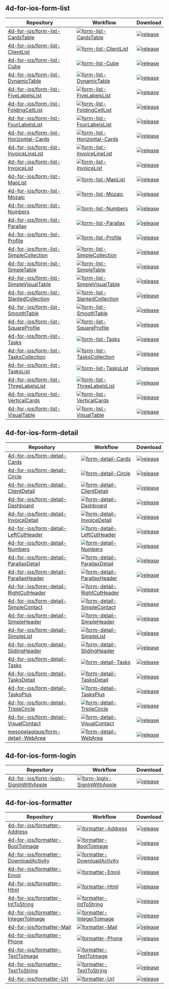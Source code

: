 ## 4d-for-ios-form-list

| Repository | Workflow | Download |
| ---------- | -------- | -------- |
|[4d-for-ios/form-list-CardsTable](https://github.com/4d-for-ios/form-list-CardsTable) |[![form-list-CardsTable](https://github.com/4d-for-ios/form-list-CardsTable/workflows/check/badge.svg)](https://github.com/4d-for-ios/form-list-CardsTable/actions?workflow=check) |[![release](https://img.shields.io/github/v/release/4d-for-ios/form-list-CardsTable)](https://github.com/4d-for-ios/form-list-CardsTable/releases/latest/download/form-list-CardsTable.zip)|
|[4d-for-ios/form-list-ClientList](https://github.com/4d-for-ios/form-list-ClientList) |[![form-list-ClientList](https://github.com/4d-for-ios/form-list-ClientList/workflows/check/badge.svg)](https://github.com/4d-for-ios/form-list-ClientList/actions?workflow=check) |[![release](https://img.shields.io/github/v/release/4d-for-ios/form-list-ClientList)](https://github.com/4d-for-ios/form-list-ClientList/releases/latest/download/form-list-ClientList.zip)|
|[4d-for-ios/form-list-Cube](https://github.com/4d-for-ios/form-list-Cube) |[![form-list-Cube](https://github.com/4d-for-ios/form-list-Cube/workflows/check/badge.svg)](https://github.com/4d-for-ios/form-list-Cube/actions?workflow=check) |[![release](https://img.shields.io/github/v/release/4d-for-ios/form-list-Cube)](https://github.com/4d-for-ios/form-list-Cube/releases/latest/download/form-list-Cube.zip)|
|[4d-for-ios/form-list-DynamicTable](https://github.com/4d-for-ios/form-list-DynamicTable) |[![form-list-DynamicTable](https://github.com/4d-for-ios/form-list-DynamicTable/workflows/check/badge.svg)](https://github.com/4d-for-ios/form-list-DynamicTable/actions?workflow=check) |[![release](https://img.shields.io/github/v/release/4d-for-ios/form-list-DynamicTable)](https://github.com/4d-for-ios/form-list-DynamicTable/releases/latest/download/form-list-DynamicTable.zip)|
|[4d-for-ios/form-list-FiveLabelsList](https://github.com/4d-for-ios/form-list-FiveLabelsList) |[![form-list-FiveLabelsList](https://github.com/4d-for-ios/form-list-FiveLabelsList/workflows/check/badge.svg)](https://github.com/4d-for-ios/form-list-FiveLabelsList/actions?workflow=check) |[![release](https://img.shields.io/github/v/release/4d-for-ios/form-list-FiveLabelsList)](https://github.com/4d-for-ios/form-list-FiveLabelsList/releases/latest/download/form-list-FiveLabelsList.zip)|
|[4d-for-ios/form-list-FoldingCellList](https://github.com/4d-for-ios/form-list-FoldingCellList) |[![form-list-FoldingCellList](https://github.com/4d-for-ios/form-list-FoldingCellList/workflows/check/badge.svg)](https://github.com/4d-for-ios/form-list-FoldingCellList/actions?workflow=check) |[![release](https://img.shields.io/github/v/release/4d-for-ios/form-list-FoldingCellList)](https://github.com/4d-for-ios/form-list-FoldingCellList/releases/latest/download/form-list-FoldingCellList.zip)|
|[4d-for-ios/form-list-FourLabelsList](https://github.com/4d-for-ios/form-list-FourLabelsList) |[![form-list-FourLabelsList](https://github.com/4d-for-ios/form-list-FourLabelsList/workflows/check/badge.svg)](https://github.com/4d-for-ios/form-list-FourLabelsList/actions?workflow=check) |[![release](https://img.shields.io/github/v/release/4d-for-ios/form-list-FourLabelsList)](https://github.com/4d-for-ios/form-list-FourLabelsList/releases/latest/download/form-list-FourLabelsList.zip)|
|[4d-for-ios/form-list-Horizontal-Cards](https://github.com/4d-for-ios/form-list-Horizontal-Cards) |[![form-list-Horizontal-Cards](https://github.com/4d-for-ios/form-list-Horizontal-Cards/workflows/check/badge.svg)](https://github.com/4d-for-ios/form-list-Horizontal-Cards/actions?workflow=check) |[![release](https://img.shields.io/github/v/release/4d-for-ios/form-list-Horizontal-Cards)](https://github.com/4d-for-ios/form-list-Horizontal-Cards/releases/latest/download/form-list-Horizontal-Cards.zip)|
|[4d-for-ios/form-list-InvoiceLineList](https://github.com/4d-for-ios/form-list-InvoiceLineList) |[![form-list-InvoiceLineList](https://github.com/4d-for-ios/form-list-InvoiceLineList/workflows/check/badge.svg)](https://github.com/4d-for-ios/form-list-InvoiceLineList/actions?workflow=check) |[![release](https://img.shields.io/github/v/release/4d-for-ios/form-list-InvoiceLineList)](https://github.com/4d-for-ios/form-list-InvoiceLineList/releases/latest/download/form-list-InvoiceLineList.zip)|
|[4d-for-ios/form-list-InvoiceList](https://github.com/4d-for-ios/form-list-InvoiceList) |[![form-list-InvoiceList](https://github.com/4d-for-ios/form-list-InvoiceList/workflows/check/badge.svg)](https://github.com/4d-for-ios/form-list-InvoiceList/actions?workflow=check) |[![release](https://img.shields.io/github/v/release/4d-for-ios/form-list-InvoiceList)](https://github.com/4d-for-ios/form-list-InvoiceList/releases/latest/download/form-list-InvoiceList.zip)|
|[4d-for-ios/form-list-MapList](https://github.com/4d-for-ios/form-list-MapList) |[![form-list-MapList](https://github.com/4d-for-ios/form-list-MapList/workflows/check/badge.svg)](https://github.com/4d-for-ios/form-list-MapList/actions?workflow=check) |[![release](https://img.shields.io/github/v/release/4d-for-ios/form-list-MapList)](https://github.com/4d-for-ios/form-list-MapList/releases/latest/download/form-list-MapList.zip)|
|[4d-for-ios/form-list-Mozaic](https://github.com/4d-for-ios/form-list-Mozaic) |[![form-list-Mozaic](https://github.com/4d-for-ios/form-list-Mozaic/workflows/check/badge.svg)](https://github.com/4d-for-ios/form-list-Mozaic/actions?workflow=check) |[![release](https://img.shields.io/github/v/release/4d-for-ios/form-list-Mozaic)](https://github.com/4d-for-ios/form-list-Mozaic/releases/latest/download/form-list-Mozaic.zip)|
|[4d-for-ios/form-list-Numbers](https://github.com/4d-for-ios/form-list-Numbers) |[![form-list-Numbers](https://github.com/4d-for-ios/form-list-Numbers/workflows/check/badge.svg)](https://github.com/4d-for-ios/form-list-Numbers/actions?workflow=check) |[![release](https://img.shields.io/github/v/release/4d-for-ios/form-list-Numbers)](https://github.com/4d-for-ios/form-list-Numbers/releases/latest/download/form-list-Numbers.zip)|
|[4d-for-ios/form-list-Parallax](https://github.com/4d-for-ios/form-list-Parallax) |[![form-list-Parallax](https://github.com/4d-for-ios/form-list-Parallax/workflows/check/badge.svg)](https://github.com/4d-for-ios/form-list-Parallax/actions?workflow=check) |[![release](https://img.shields.io/github/v/release/4d-for-ios/form-list-Parallax)](https://github.com/4d-for-ios/form-list-Parallax/releases/latest/download/form-list-Parallax.zip)|
|[4d-for-ios/form-list-Profile](https://github.com/4d-for-ios/form-list-Profile) |[![form-list-Profile](https://github.com/4d-for-ios/form-list-Profile/workflows/check/badge.svg)](https://github.com/4d-for-ios/form-list-Profile/actions?workflow=check) |[![release](https://img.shields.io/github/v/release/4d-for-ios/form-list-Profile)](https://github.com/4d-for-ios/form-list-Profile/releases/latest/download/form-list-Profile.zip)|
|[4d-for-ios/form-list-SimpleCollection](https://github.com/4d-for-ios/form-list-SimpleCollection) |[![form-list-SimpleCollection](https://github.com/4d-for-ios/form-list-SimpleCollection/workflows/check/badge.svg)](https://github.com/4d-for-ios/form-list-SimpleCollection/actions?workflow=check) |[![release](https://img.shields.io/github/v/release/4d-for-ios/form-list-SimpleCollection)](https://github.com/4d-for-ios/form-list-SimpleCollection/releases/latest/download/form-list-SimpleCollection.zip)|
|[4d-for-ios/form-list-SimpleTable](https://github.com/4d-for-ios/form-list-SimpleTable) |[![form-list-SimpleTable](https://github.com/4d-for-ios/form-list-SimpleTable/workflows/check/badge.svg)](https://github.com/4d-for-ios/form-list-SimpleTable/actions?workflow=check) |[![release](https://img.shields.io/github/v/release/4d-for-ios/form-list-SimpleTable)](https://github.com/4d-for-ios/form-list-SimpleTable/releases/latest/download/form-list-SimpleTable.zip)|
|[4d-for-ios/form-list-SimpleVisualTable](https://github.com/4d-for-ios/form-list-SimpleVisualTable) |[![form-list-SimpleVisualTable](https://github.com/4d-for-ios/form-list-SimpleVisualTable/workflows/check/badge.svg)](https://github.com/4d-for-ios/form-list-SimpleVisualTable/actions?workflow=check) |[![release](https://img.shields.io/github/v/release/4d-for-ios/form-list-SimpleVisualTable)](https://github.com/4d-for-ios/form-list-SimpleVisualTable/releases/latest/download/form-list-SimpleVisualTable.zip)|
|[4d-for-ios/form-list-SlantedCollection](https://github.com/4d-for-ios/form-list-SlantedCollection) |[![form-list-SlantedCollection](https://github.com/4d-for-ios/form-list-SlantedCollection/workflows/check/badge.svg)](https://github.com/4d-for-ios/form-list-SlantedCollection/actions?workflow=check) |[![release](https://img.shields.io/github/v/release/4d-for-ios/form-list-SlantedCollection)](https://github.com/4d-for-ios/form-list-SlantedCollection/releases/latest/download/form-list-SlantedCollection.zip)|
|[4d-for-ios/form-list-SmoothTable](https://github.com/4d-for-ios/form-list-SmoothTable) |[![form-list-SmoothTable](https://github.com/4d-for-ios/form-list-SmoothTable/workflows/check/badge.svg)](https://github.com/4d-for-ios/form-list-SmoothTable/actions?workflow=check) |[![release](https://img.shields.io/github/v/release/4d-for-ios/form-list-SmoothTable)](https://github.com/4d-for-ios/form-list-SmoothTable/releases/latest/download/form-list-SmoothTable.zip)|
|[4d-for-ios/form-list-SquareProfile](https://github.com/4d-for-ios/form-list-SquareProfile) |[![form-list-SquareProfile](https://github.com/4d-for-ios/form-list-SquareProfile/workflows/check/badge.svg)](https://github.com/4d-for-ios/form-list-SquareProfile/actions?workflow=check) |[![release](https://img.shields.io/github/v/release/4d-for-ios/form-list-SquareProfile)](https://github.com/4d-for-ios/form-list-SquareProfile/releases/latest/download/form-list-SquareProfile.zip)|
|[4d-for-ios/form-list-Tasks](https://github.com/4d-for-ios/form-list-Tasks) |[![form-list-Tasks](https://github.com/4d-for-ios/form-list-Tasks/workflows/check/badge.svg)](https://github.com/4d-for-ios/form-list-Tasks/actions?workflow=check) |[![release](https://img.shields.io/github/v/release/4d-for-ios/form-list-Tasks)](https://github.com/4d-for-ios/form-list-Tasks/releases/latest/download/form-list-Tasks.zip)|
|[4d-for-ios/form-list-TasksCollection](https://github.com/4d-for-ios/form-list-TasksCollection) |[![form-list-TasksCollection](https://github.com/4d-for-ios/form-list-TasksCollection/workflows/check/badge.svg)](https://github.com/4d-for-ios/form-list-TasksCollection/actions?workflow=check) |[![release](https://img.shields.io/github/v/release/4d-for-ios/form-list-TasksCollection)](https://github.com/4d-for-ios/form-list-TasksCollection/releases/latest/download/form-list-TasksCollection.zip)|
|[4d-for-ios/form-list-TasksList](https://github.com/4d-for-ios/form-list-TasksList) |[![form-list-TasksList](https://github.com/4d-for-ios/form-list-TasksList/workflows/check/badge.svg)](https://github.com/4d-for-ios/form-list-TasksList/actions?workflow=check) |[![release](https://img.shields.io/github/v/release/4d-for-ios/form-list-TasksList)](https://github.com/4d-for-ios/form-list-TasksList/releases/latest/download/form-list-TasksList.zip)|
|[4d-for-ios/form-list-ThreeLabelsList](https://github.com/4d-for-ios/form-list-ThreeLabelsList) |[![form-list-ThreeLabelsList](https://github.com/4d-for-ios/form-list-ThreeLabelsList/workflows/check/badge.svg)](https://github.com/4d-for-ios/form-list-ThreeLabelsList/actions?workflow=check) |[![release](https://img.shields.io/github/v/release/4d-for-ios/form-list-ThreeLabelsList)](https://github.com/4d-for-ios/form-list-ThreeLabelsList/releases/latest/download/form-list-ThreeLabelsList.zip)|
|[4d-for-ios/form-list-VerticalCards](https://github.com/4d-for-ios/form-list-VerticalCards) |[![form-list-VerticalCards](https://github.com/4d-for-ios/form-list-VerticalCards/workflows/check/badge.svg)](https://github.com/4d-for-ios/form-list-VerticalCards/actions?workflow=check) |[![release](https://img.shields.io/github/v/release/4d-for-ios/form-list-VerticalCards)](https://github.com/4d-for-ios/form-list-VerticalCards/releases/latest/download/form-list-VerticalCards.zip)|
|[4d-for-ios/form-list-VisualTable](https://github.com/4d-for-ios/form-list-VisualTable) |[![form-list-VisualTable](https://github.com/4d-for-ios/form-list-VisualTable/workflows/check/badge.svg)](https://github.com/4d-for-ios/form-list-VisualTable/actions?workflow=check) |[![release](https://img.shields.io/github/v/release/4d-for-ios/form-list-VisualTable)](https://github.com/4d-for-ios/form-list-VisualTable/releases/latest/download/form-list-VisualTable.zip)|

## 4d-for-ios-form-detail

| Repository | Workflow | Download |
| ---------- | -------- | -------- |
|[4d-for-ios/form-detail-Cards](https://github.com/4d-for-ios/form-detail-Cards) |[![form-detail-Cards](https://github.com/4d-for-ios/form-detail-Cards/workflows/check/badge.svg)](https://github.com/4d-for-ios/form-detail-Cards/actions?workflow=check) |[![release](https://img.shields.io/github/v/release/4d-for-ios/form-detail-Cards)](https://github.com/4d-for-ios/form-detail-Cards/releases/latest/download/form-detail-Cards.zip)|
|[4d-for-ios/form-detail-Circle](https://github.com/4d-for-ios/form-detail-Circle) |[![form-detail-Circle](https://github.com/4d-for-ios/form-detail-Circle/workflows/check/badge.svg)](https://github.com/4d-for-ios/form-detail-Circle/actions?workflow=check) |[![release](https://img.shields.io/github/v/release/4d-for-ios/form-detail-Circle)](https://github.com/4d-for-ios/form-detail-Circle/releases/latest/download/form-detail-Circle.zip)|
|[4d-for-ios/form-detail-ClientDetail](https://github.com/4d-for-ios/form-detail-ClientDetail) |[![form-detail-ClientDetail](https://github.com/4d-for-ios/form-detail-ClientDetail/workflows/check/badge.svg)](https://github.com/4d-for-ios/form-detail-ClientDetail/actions?workflow=check) |[![release](https://img.shields.io/github/v/release/4d-for-ios/form-detail-ClientDetail)](https://github.com/4d-for-ios/form-detail-ClientDetail/releases/latest/download/form-detail-ClientDetail.zip)|
|[4d-for-ios/form-detail-Dashboard](https://github.com/4d-for-ios/form-detail-Dashboard) |[![form-detail-Dashboard](https://github.com/4d-for-ios/form-detail-Dashboard/workflows/check/badge.svg)](https://github.com/4d-for-ios/form-detail-Dashboard/actions?workflow=check) |[![release](https://img.shields.io/github/v/release/4d-for-ios/form-detail-Dashboard)](https://github.com/4d-for-ios/form-detail-Dashboard/releases/latest/download/form-detail-Dashboard.zip)|
|[4d-for-ios/form-detail-InvoiceDetail](https://github.com/4d-for-ios/form-detail-InvoiceDetail) |[![form-detail-InvoiceDetail](https://github.com/4d-for-ios/form-detail-InvoiceDetail/workflows/check/badge.svg)](https://github.com/4d-for-ios/form-detail-InvoiceDetail/actions?workflow=check) |[![release](https://img.shields.io/github/v/release/4d-for-ios/form-detail-InvoiceDetail)](https://github.com/4d-for-ios/form-detail-InvoiceDetail/releases/latest/download/form-detail-InvoiceDetail.zip)|
|[4d-for-ios/form-detail-LeftCutHeader](https://github.com/4d-for-ios/form-detail-LeftCutHeader) |[![form-detail-LeftCutHeader](https://github.com/4d-for-ios/form-detail-LeftCutHeader/workflows/check/badge.svg)](https://github.com/4d-for-ios/form-detail-LeftCutHeader/actions?workflow=check) |[![release](https://img.shields.io/github/v/release/4d-for-ios/form-detail-LeftCutHeader)](https://github.com/4d-for-ios/form-detail-LeftCutHeader/releases/latest/download/form-detail-LeftCutHeader.zip)|
|[4d-for-ios/form-detail-Numbers](https://github.com/4d-for-ios/form-detail-Numbers) |[![form-detail-Numbers](https://github.com/4d-for-ios/form-detail-Numbers/workflows/check/badge.svg)](https://github.com/4d-for-ios/form-detail-Numbers/actions?workflow=check) |[![release](https://img.shields.io/github/v/release/4d-for-ios/form-detail-Numbers)](https://github.com/4d-for-ios/form-detail-Numbers/releases/latest/download/form-detail-Numbers.zip)|
|[4d-for-ios/form-detail-ParallaxDetail](https://github.com/4d-for-ios/form-detail-ParallaxDetail) |[![form-detail-ParallaxDetail](https://github.com/4d-for-ios/form-detail-ParallaxDetail/workflows/check/badge.svg)](https://github.com/4d-for-ios/form-detail-ParallaxDetail/actions?workflow=check) |[![release](https://img.shields.io/github/v/release/4d-for-ios/form-detail-ParallaxDetail)](https://github.com/4d-for-ios/form-detail-ParallaxDetail/releases/latest/download/form-detail-ParallaxDetail.zip)|
|[4d-for-ios/form-detail-ParallaxHeader](https://github.com/4d-for-ios/form-detail-ParallaxHeader) |[![form-detail-ParallaxHeader](https://github.com/4d-for-ios/form-detail-ParallaxHeader/workflows/check/badge.svg)](https://github.com/4d-for-ios/form-detail-ParallaxHeader/actions?workflow=check) |[![release](https://img.shields.io/github/v/release/4d-for-ios/form-detail-ParallaxHeader)](https://github.com/4d-for-ios/form-detail-ParallaxHeader/releases/latest/download/form-detail-ParallaxHeader.zip)|
|[4d-for-ios/form-detail-RightCutHeader](https://github.com/4d-for-ios/form-detail-RightCutHeader) |[![form-detail-RightCutHeader](https://github.com/4d-for-ios/form-detail-RightCutHeader/workflows/check/badge.svg)](https://github.com/4d-for-ios/form-detail-RightCutHeader/actions?workflow=check) |[![release](https://img.shields.io/github/v/release/4d-for-ios/form-detail-RightCutHeader)](https://github.com/4d-for-ios/form-detail-RightCutHeader/releases/latest/download/form-detail-RightCutHeader.zip)|
|[4d-for-ios/form-detail-SimpleContact](https://github.com/4d-for-ios/form-detail-SimpleContact) |[![form-detail-SimpleContact](https://github.com/4d-for-ios/form-detail-SimpleContact/workflows/check/badge.svg)](https://github.com/4d-for-ios/form-detail-SimpleContact/actions?workflow=check) |[![release](https://img.shields.io/github/v/release/4d-for-ios/form-detail-SimpleContact)](https://github.com/4d-for-ios/form-detail-SimpleContact/releases/latest/download/form-detail-SimpleContact.zip)|
|[4d-for-ios/form-detail-SimpleHeader](https://github.com/4d-for-ios/form-detail-SimpleHeader) |[![form-detail-SimpleHeader](https://github.com/4d-for-ios/form-detail-SimpleHeader/workflows/check/badge.svg)](https://github.com/4d-for-ios/form-detail-SimpleHeader/actions?workflow=check) |[![release](https://img.shields.io/github/v/release/4d-for-ios/form-detail-SimpleHeader)](https://github.com/4d-for-ios/form-detail-SimpleHeader/releases/latest/download/form-detail-SimpleHeader.zip)|
|[4d-for-ios/form-detail-SimpleList](https://github.com/4d-for-ios/form-detail-SimpleList) |[![form-detail-SimpleList](https://github.com/4d-for-ios/form-detail-SimpleList/workflows/check/badge.svg)](https://github.com/4d-for-ios/form-detail-SimpleList/actions?workflow=check) |[![release](https://img.shields.io/github/v/release/4d-for-ios/form-detail-SimpleList)](https://github.com/4d-for-ios/form-detail-SimpleList/releases/latest/download/form-detail-SimpleList.zip)|
|[4d-for-ios/form-detail-SlidingHeader](https://github.com/4d-for-ios/form-detail-SlidingHeader) |[![form-detail-SlidingHeader](https://github.com/4d-for-ios/form-detail-SlidingHeader/workflows/check/badge.svg)](https://github.com/4d-for-ios/form-detail-SlidingHeader/actions?workflow=check) |[![release](https://img.shields.io/github/v/release/4d-for-ios/form-detail-SlidingHeader)](https://github.com/4d-for-ios/form-detail-SlidingHeader/releases/latest/download/form-detail-SlidingHeader.zip)|
|[4d-for-ios/form-detail-Tasks](https://github.com/4d-for-ios/form-detail-Tasks) |[![form-detail-Tasks](https://github.com/4d-for-ios/form-detail-Tasks/workflows/check/badge.svg)](https://github.com/4d-for-ios/form-detail-Tasks/actions?workflow=check) |[![release](https://img.shields.io/github/v/release/4d-for-ios/form-detail-Tasks)](https://github.com/4d-for-ios/form-detail-Tasks/releases/latest/download/form-detail-Tasks.zip)|
|[4d-for-ios/form-detail-TasksDetail](https://github.com/4d-for-ios/form-detail-TasksDetail) |[![form-detail-TasksDetail](https://github.com/4d-for-ios/form-detail-TasksDetail/workflows/check/badge.svg)](https://github.com/4d-for-ios/form-detail-TasksDetail/actions?workflow=check) |[![release](https://img.shields.io/github/v/release/4d-for-ios/form-detail-TasksDetail)](https://github.com/4d-for-ios/form-detail-TasksDetail/releases/latest/download/form-detail-TasksDetail.zip)|
|[4d-for-ios/form-detail-TasksPlus](https://github.com/4d-for-ios/form-detail-TasksPlus) |[![form-detail-TasksPlus](https://github.com/4d-for-ios/form-detail-TasksPlus/workflows/check/badge.svg)](https://github.com/4d-for-ios/form-detail-TasksPlus/actions?workflow=check) |[![release](https://img.shields.io/github/v/release/4d-for-ios/form-detail-TasksPlus)](https://github.com/4d-for-ios/form-detail-TasksPlus/releases/latest/download/form-detail-TasksPlus.zip)|
|[4d-for-ios/form-detail-TripleCircle](https://github.com/4d-for-ios/form-detail-TripleCircle) |[![form-detail-TripleCircle](https://github.com/4d-for-ios/form-detail-TripleCircle/workflows/check/badge.svg)](https://github.com/4d-for-ios/form-detail-TripleCircle/actions?workflow=check) |[![release](https://img.shields.io/github/v/release/4d-for-ios/form-detail-TripleCircle)](https://github.com/4d-for-ios/form-detail-TripleCircle/releases/latest/download/form-detail-TripleCircle.zip)|
|[4d-for-ios/form-detail-VisualContact](https://github.com/4d-for-ios/form-detail-VisualContact) |[![form-detail-VisualContact](https://github.com/4d-for-ios/form-detail-VisualContact/workflows/check/badge.svg)](https://github.com/4d-for-ios/form-detail-VisualContact/actions?workflow=check) |[![release](https://img.shields.io/github/v/release/4d-for-ios/form-detail-VisualContact)](https://github.com/4d-for-ios/form-detail-VisualContact/releases/latest/download/form-detail-VisualContact.zip)|
|[mesopelagique/form-detail-WebArea](https://github.com/mesopelagique/form-detail-WebArea) |[![form-detail-WebArea](https://github.com/mesopelagique/form-detail-WebArea/workflows/check/badge.svg)](https://github.com/mesopelagique/form-detail-WebArea/actions?workflow=check) |[![release](https://img.shields.io/github/v/release/mesopelagique/form-detail-WebArea)](https://github.com/mesopelagique/form-detail-WebArea/releases/latest/download/form-detail-WebArea.zip)|

## 4d-for-ios-form-login

| Repository | Workflow | Download |
| ---------- | -------- | -------- |
|[4d-for-ios/form-login-SignInWithApple](https://github.com/4d-for-ios/form-login-SignInWithApple) |[![form-login-SignInWithApple](https://github.com/4d-for-ios/form-login-SignInWithApple/workflows/check/badge.svg)](https://github.com/4d-for-ios/form-login-SignInWithApple/actions?workflow=check) |[![release](https://img.shields.io/github/v/release/4d-for-ios/form-login-SignInWithApple)](https://github.com/4d-for-ios/form-login-SignInWithApple/releases/latest/download/form-login-SignInWithApple.zip)|

## 4d-for-ios-formatter

| Repository | Workflow | Download |
| ---------- | -------- | -------- |
|[4d-for-ios/formatter-Address](https://github.com/4d-for-ios/formatter-Address) |[![formatter-Address](https://github.com/4d-for-ios/formatter-Address/workflows/check/badge.svg)](https://github.com/4d-for-ios/formatter-Address/actions?workflow=check) |[![release](https://img.shields.io/github/v/release/4d-for-ios/formatter-Address)](https://github.com/4d-for-ios/formatter-Address/releases/latest/download/formatter-Address.zip)|
|[4d-for-ios/formatter-BoolToImage](https://github.com/4d-for-ios/formatter-BoolToImage) |[![formatter-BoolToImage](https://github.com/4d-for-ios/formatter-BoolToImage/workflows/check/badge.svg)](https://github.com/4d-for-ios/formatter-BoolToImage/actions?workflow=check) |[![release](https://img.shields.io/github/v/release/4d-for-ios/formatter-BoolToImage)](https://github.com/4d-for-ios/formatter-BoolToImage/releases/latest/download/formatter-BoolToImage.zip)|
|[4d-for-ios/formatter-DownloadActivity](https://github.com/4d-for-ios/formatter-DownloadActivity) |[![formatter-DownloadActivity](https://github.com/4d-for-ios/formatter-DownloadActivity/workflows/check/badge.svg)](https://github.com/4d-for-ios/formatter-DownloadActivity/actions?workflow=check) |[![release](https://img.shields.io/github/v/release/4d-for-ios/formatter-DownloadActivity)](https://github.com/4d-for-ios/formatter-DownloadActivity/releases/latest/download/formatter-DownloadActivity.zip)|
|[4d-for-ios/formatter-Emoji](https://github.com/4d-for-ios/formatter-Emoji) |[![formatter-Emoji](https://github.com/4d-for-ios/formatter-Emoji/workflows/check/badge.svg)](https://github.com/4d-for-ios/formatter-Emoji/actions?workflow=check) |[![release](https://img.shields.io/github/v/release/4d-for-ios/formatter-Emoji)](https://github.com/4d-for-ios/formatter-Emoji/releases/latest/download/formatter-Emoji.zip)|
|[4d-for-ios/formatter-Html](https://github.com/4d-for-ios/formatter-Html) |[![formatter-Html](https://github.com/4d-for-ios/formatter-Html/workflows/check/badge.svg)](https://github.com/4d-for-ios/formatter-Html/actions?workflow=check) |[![release](https://img.shields.io/github/v/release/4d-for-ios/formatter-Html)](https://github.com/4d-for-ios/formatter-Html/releases/latest/download/formatter-Html.zip)|
|[4d-for-ios/formatter-IntToString](https://github.com/4d-for-ios/formatter-IntToString) |[![formatter-IntToString](https://github.com/4d-for-ios/formatter-IntToString/workflows/check/badge.svg)](https://github.com/4d-for-ios/formatter-IntToString/actions?workflow=check) |[![release](https://img.shields.io/github/v/release/4d-for-ios/formatter-IntToString)](https://github.com/4d-for-ios/formatter-IntToString/releases/latest/download/formatter-IntToString.zip)|
|[4d-for-ios/formatter-IntegerToImage](https://github.com/4d-for-ios/formatter-IntegerToImage) |[![formatter-IntegerToImage](https://github.com/4d-for-ios/formatter-IntegerToImage/workflows/check/badge.svg)](https://github.com/4d-for-ios/formatter-IntegerToImage/actions?workflow=check) |[![release](https://img.shields.io/github/v/release/4d-for-ios/formatter-IntegerToImage)](https://github.com/4d-for-ios/formatter-IntegerToImage/releases/latest/download/formatter-IntegerToImage.zip)|
|[4d-for-ios/formatter-Mail](https://github.com/4d-for-ios/formatter-Mail) |[![formatter-Mail](https://github.com/4d-for-ios/formatter-Mail/workflows/check/badge.svg)](https://github.com/4d-for-ios/formatter-Mail/actions?workflow=check) |[![release](https://img.shields.io/github/v/release/4d-for-ios/formatter-Mail)](https://github.com/4d-for-ios/formatter-Mail/releases/latest/download/formatter-Mail.zip)|
|[4d-for-ios/formatter-Phone](https://github.com/4d-for-ios/formatter-Phone) |[![formatter-Phone](https://github.com/4d-for-ios/formatter-Phone/workflows/check/badge.svg)](https://github.com/4d-for-ios/formatter-Phone/actions?workflow=check) |[![release](https://img.shields.io/github/v/release/4d-for-ios/formatter-Phone)](https://github.com/4d-for-ios/formatter-Phone/releases/latest/download/formatter-Phone.zip)|
|[4d-for-ios/formatter-TextToImage](https://github.com/4d-for-ios/formatter-TextToImage) |[![formatter-TextToImage](https://github.com/4d-for-ios/formatter-TextToImage/workflows/check/badge.svg)](https://github.com/4d-for-ios/formatter-TextToImage/actions?workflow=check) |[![release](https://img.shields.io/github/v/release/4d-for-ios/formatter-TextToImage)](https://github.com/4d-for-ios/formatter-TextToImage/releases/latest/download/formatter-TextToImage.zip)|
|[4d-for-ios/formatter-TextToString](https://github.com/4d-for-ios/formatter-TextToString) |[![formatter-TextToString](https://github.com/4d-for-ios/formatter-TextToString/workflows/check/badge.svg)](https://github.com/4d-for-ios/formatter-TextToString/actions?workflow=check) |[![release](https://img.shields.io/github/v/release/4d-for-ios/formatter-TextToString)](https://github.com/4d-for-ios/formatter-TextToString/releases/latest/download/formatter-TextToString.zip)|
|[4d-for-ios/formatter-Url](https://github.com/4d-for-ios/formatter-Url) |[![formatter-Url](https://github.com/4d-for-ios/formatter-Url/workflows/check/badge.svg)](https://github.com/4d-for-ios/formatter-Url/actions?workflow=check) |[![release](https://img.shields.io/github/v/release/4d-for-ios/formatter-Url)](https://github.com/4d-for-ios/formatter-Url/releases/latest/download/formatter-Url.zip)|

